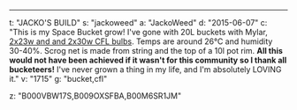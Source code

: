 ---
t: "JACKO'S BUILD"
s: "jackoweed"
a: "JackoWeed"
d: "2015-06-07"
c: "This is my Space Bucket grow! I've gone with 20L buckets with Mylar, <a href='http://www.amazon.com/s/?_encoding=UTF8&camp=1789&creative=390957&field-keywords=23w%20cfl&linkCode=ur2&rh=i%3Aaps%2Ck%3A23w%20cfl&tag=spacbuck-20&url=search-alias%3Daps&linkId=TOD5YZ7WINHSD7WK'>2x23w and and 2x30w CFL bulbs</a>. Temps are around 26°C and humidity 30-40%. Scrog net is made from string and the top of a 10l pot rim. <strong>All this would not have been achieved if it wasn't for this community so I thank all bucketeers!</strong> I've never grown a thing in my life, and I'm absolutely LOVING it."
v: "1715"
g: "bucket,cfl"

z: "B000VBW17S,B009OXSFBA,B00M6SR1JM"
